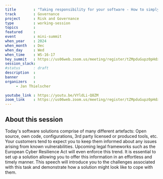 ```yaml
---
title        : "Taking responsibility for your software - How to simply monitor your solutions for known vulnerabiities and keep your customers informed" 
track        : Governance
project      : Risk and Governance
type         : working-session
topics       :
featured     :
event        : mini-summit
when_year    : 2024
when_month   : Dec
when_day     : Wed
when_time    : WS-16-17
hey_summit   : https://us06web.zoom.us/meeting/register/tZMpduGupz0pHdxAoMGIcs9abhmsjWBHaYn9
session_slack:
#status      : draft
description  :
banner       : 
organizers   :
     - Jan Thielscher
     
youtube_link : https://youtu.be/VYldLi-Q8ZM
zoom_link    : https://us06web.zoom.us/meeting/register/tZMpduGupz0pHdxAoMGIcs9abhmsjWBHaYn9
---
```


## About this session
Today's software solutions comprise of many different artefacts: Open source, own code, configurations, 3rd party licensed or produced tools, etc. Your customers tend to expect you to keep them informed about any issues arising from known vulnerabilities. Upcoming legal frameworks such as the European Cyber Resilience Act will even enforce this trend. 
It is essential to set up a solution allowing you to offer this information in an effortless and timely manner. This speech will introduce you to the challenges associated with this task and demonstrate how a solution might look like to cope with them.   
